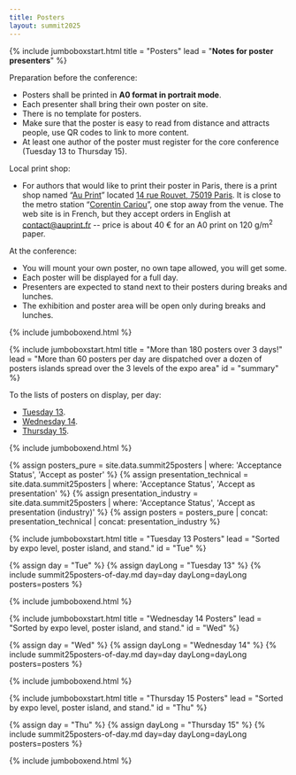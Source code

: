 ```yaml
---
title: Posters
layout: summit2025
---
```


{% include jumboboxstart.html 
    title = "Posters"
    lead = "**Notes for poster presenters**"
%}

Preparation before the conference:
 - Posters shall be printed in **A0 format in portrait mode**.
 - Each presenter shall bring their own poster on site.
 - There is no template for posters.
 - Make sure that the poster is easy to read from distance and
   attracts people, use QR codes to link to more content.
 - At least one author of the poster must register for the core
   conference (Tuesday 13 to Thursday 15).

Local print shop:
 - For authors that would like to print their poster in Paris, there
   is a print shop named “[Au Print](https://auprint.fr)” located [14
   rue Rouvet, 75019
   Paris](https://maps.app.goo.gl/FZZuos9y2NQEyHv77). It is close to
   the metro station “[Corentin
   Cariou](https://www.bonjour-ratp.fr/en/stations-metro/corentin-cariou/)”,
   one stop away from the venue. The web site is in French, but they
   accept orders in English at
   [contact@auprint.fr](mailto:contact@auprint.fr) -- price is about
   40&nbsp;€ for an A0 print on 120&nbsp;g/m<sup>2</sup> paper.

At the conference:
 - You will mount your own poster, no own tape allowed, you will get
   some.
 - Each poster will be displayed for a full day.
 - Presenters are expected to stand next to their posters during
   breaks and lunches.
 - The exhibition and poster area will be open only during breaks and
   lunches.

{% include jumboboxend.html %}

{% include jumboboxstart.html
    title = "More than 180 posters over 3 days!"
    lead = "More than 60 posters per day are dispatched over a dozen of posters islands spread over the 3 levels of the expo area"
	id = "summary"
%}

To the lists of posters on display, per day:
<ul>
<li><a href="#Tue">Tuesday 13</a>.</li>
<li><a href="#Wed">Wednesday 14</a>.</li>
<li><a href="#Thu">Thursday 15</a>.</li>
</ul>

{% include jumboboxend.html %}


{% assign posters_pure           = site.data.summit25posters | where: 'Acceptance Status', 'Accept as poster' %}
{% assign presentation_technical = site.data.summit25posters | where: 'Acceptance Status', 'Accept as presentation' %}
{% assign presentation_industry  = site.data.summit25posters | where: 'Acceptance Status', 'Accept as presentation (industry)' %}
{% assign posters = posters_pure | concat: presentation_technical | concat: presentation_industry %}

{% include jumboboxstart.html
    title = "Tuesday 13 Posters"
    lead =  "Sorted by expo level, poster island, and stand."
	id =    "Tue"
%}

{% assign day = "Tue" %}
{% assign dayLong = "Tuesday 13" %}
{% include summit25posters-of-day.md day=day dayLong=dayLong posters=posters %}

{% include jumboboxend.html %}

{% include jumboboxstart.html
    title = "Wednesday 14 Posters"
    lead =  "Sorted by expo level, poster island, and stand."
	id =    "Wed"
%}

{% assign day = "Wed" %}
{% assign dayLong = "Wednesday 14" %}
{% include summit25posters-of-day.md day=day dayLong=dayLong posters=posters %}

{% include jumboboxend.html %}

{% include jumboboxstart.html
    title = "Thursday 15 Posters"
    lead =  "Sorted by expo level, poster island, and stand."
	id =    "Thu"
%}

{% assign day = "Thu" %}
{% assign dayLong = "Thursday 15" %}
{% include summit25posters-of-day.md day=day dayLong=dayLong posters=posters %}

{% include jumboboxend.html %}
